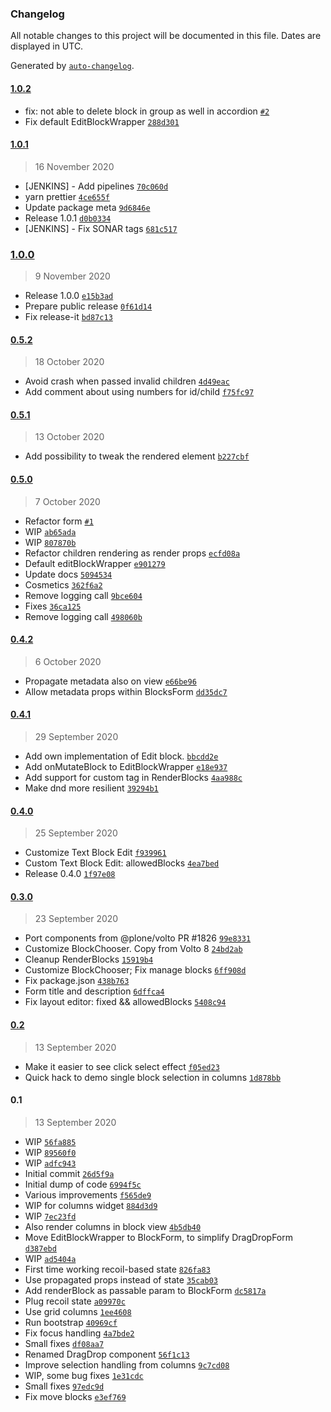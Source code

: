 ### Changelog

All notable changes to this project will be documented in this file. Dates are displayed in UTC.

Generated by [`auto-changelog`](https://github.com/CookPete/auto-changelog).

#### [1.0.2](https://github.com/eea/volto-blocks-form/compare/1.0.1...1.0.2)

- fix: not able to delete block in group as well in accordion [`#2`](https://github.com/eea/volto-blocks-form/pull/2)
- Fix default EditBlockWrapper [`288d301`](https://github.com/eea/volto-blocks-form/commit/288d3016097c6da5fdf553327f9d17fe895df70a)

#### [1.0.1](https://github.com/eea/volto-blocks-form/compare/1.0.0...1.0.1)

> 16 November 2020

- [JENKINS] - Add pipelines [`70c060d`](https://github.com/eea/volto-blocks-form/commit/70c060d0eef22ead97ea5a6b348dfdf9cf3ea843)
- yarn prettier [`4ce655f`](https://github.com/eea/volto-blocks-form/commit/4ce655f2fc75f063fb261b2183d98170826ead88)
- Update package meta [`9d6846e`](https://github.com/eea/volto-blocks-form/commit/9d6846e85f5b5d1e12c1bf60c4c7a0fdb47c06cc)
- Release 1.0.1 [`d0b0334`](https://github.com/eea/volto-blocks-form/commit/d0b03343475267aede2933316b579f28bad1c0e7)
- [JENKINS] - Fix SONAR tags [`681c517`](https://github.com/eea/volto-blocks-form/commit/681c51761e73e7ea4f8820676fcc0de14629099b)

### [1.0.0](https://github.com/eea/volto-blocks-form/compare/0.5.2...1.0.0)

> 9 November 2020

- Release 1.0.0 [`e15b3ad`](https://github.com/eea/volto-blocks-form/commit/e15b3adae29e4829d869446d4b6a218c450faa4b)
- Prepare public release [`0f61d14`](https://github.com/eea/volto-blocks-form/commit/0f61d14c15922e9e72b0ace3a31e594a5a36f6c6)
- Fix release-it [`bd87c13`](https://github.com/eea/volto-blocks-form/commit/bd87c13248816fe8ae014e34dc776cc8985523e9)

#### [0.5.2](https://github.com/eea/volto-blocks-form/compare/0.5.1...0.5.2)

> 18 October 2020

- Avoid crash when passed invalid children [`4d49eac`](https://github.com/eea/volto-blocks-form/commit/4d49eac227b095e53952059c0c6aa68d1c1a9d28)
- Add comment about using numbers for id/child [`f75fc97`](https://github.com/eea/volto-blocks-form/commit/f75fc97a7642d1d28dedcc2da7ea9d007114c8cd)

#### [0.5.1](https://github.com/eea/volto-blocks-form/compare/0.5.0...0.5.1)

> 13 October 2020

- Add possibility to tweak the rendered element [`b227cbf`](https://github.com/eea/volto-blocks-form/commit/b227cbfbd5e59eb7b96cee188cc03fe32494c718)

#### [0.5.0](https://github.com/eea/volto-blocks-form/compare/0.4.2...0.5.0)

> 7 October 2020

- Refactor form [`#1`](https://github.com/eea/volto-blocks-form/pull/1)
- WIP [`ab65ada`](https://github.com/eea/volto-blocks-form/commit/ab65adae33ccb8a99d43bd1fc012f5d40d80df55)
- WIP [`807870b`](https://github.com/eea/volto-blocks-form/commit/807870b2ddd5bbec5fc95f0d472b851b80664c04)
- Refactor children rendering as render props [`ecfd08a`](https://github.com/eea/volto-blocks-form/commit/ecfd08af4b5e5b443d6bd86c12f6a4d9327449ef)
- Default editBlockWrapper [`e901279`](https://github.com/eea/volto-blocks-form/commit/e901279a026434c7ab7d99c9db3653fe241af9c0)
- Update docs [`5094534`](https://github.com/eea/volto-blocks-form/commit/50945343f1fc55ecd1d530d0b8157efbf70bc0be)
- Cosmetics [`362f6a2`](https://github.com/eea/volto-blocks-form/commit/362f6a27fc2ee006b99c086025e0952ab55944d3)
- Remove logging call [`9bce604`](https://github.com/eea/volto-blocks-form/commit/9bce60426e4a0ac9a24aeda0244ae61ded6b0e3d)
- Fixes [`36ca125`](https://github.com/eea/volto-blocks-form/commit/36ca12515c0b865df95d00041fba2a53eb8f0caa)
- Remove logging call [`498060b`](https://github.com/eea/volto-blocks-form/commit/498060bd4ac78ca81938ea65ea5ab04ba19fd802)

#### [0.4.2](https://github.com/eea/volto-blocks-form/compare/0.4.1...0.4.2)

> 6 October 2020

- Propagate metadata also on view [`e66be96`](https://github.com/eea/volto-blocks-form/commit/e66be96f6c00aa9f947a697016494ac14bdaa6b1)
- Allow metadata props within BlocksForm [`dd35dc7`](https://github.com/eea/volto-blocks-form/commit/dd35dc7a8fd76452555e2246881194fb05d3deff)

#### [0.4.1](https://github.com/eea/volto-blocks-form/compare/0.4.0...0.4.1)

> 29 September 2020

- Add own implementation of Edit block. [`bbcdd2e`](https://github.com/eea/volto-blocks-form/commit/bbcdd2eabf824b3c2d36409915fe7afc0f75122e)
- Add onMutateBlock to EditBlockWrapper [`e18e937`](https://github.com/eea/volto-blocks-form/commit/e18e9376d0c24b658188ada319fdfb05d348bcb9)
- Add support for custom tag in RenderBlocks [`4aa988c`](https://github.com/eea/volto-blocks-form/commit/4aa988c0d65f2fa7a939e632fb02b95ed6b73e37)
- Make dnd more resilient [`39294b1`](https://github.com/eea/volto-blocks-form/commit/39294b1dd8a5606bcdc92b76309f365e9f2d88df)

#### [0.4.0](https://github.com/eea/volto-blocks-form/compare/0.3.0...0.4.0)

> 25 September 2020

- Customize Text Block Edit [`f939961`](https://github.com/eea/volto-blocks-form/commit/f939961779730d5502170517842b5e91c5970a14)
- Custom Text Block Edit: allowedBlocks [`4ea7bed`](https://github.com/eea/volto-blocks-form/commit/4ea7bed355e267374afc51f28881981d90990c68)
- Release 0.4.0 [`1f97e08`](https://github.com/eea/volto-blocks-form/commit/1f97e08adb4f6110514209c24c6c70808014d0c3)

#### [0.3.0](https://github.com/eea/volto-blocks-form/compare/0.2...0.3.0)

> 23 September 2020

- Port components from @plone/volto PR #1826 [`99e8331`](https://github.com/eea/volto-blocks-form/commit/99e8331e6de721ac0e500583ece5860129a9abce)
- Customize BlockChooser. Copy from Volto 8 [`24bd2ab`](https://github.com/eea/volto-blocks-form/commit/24bd2abf600835a28138bf4297b70fdc015ef5ed)
- Cleanup RenderBlocks [`15919b4`](https://github.com/eea/volto-blocks-form/commit/15919b4ed8c6734dd6afe67a5b751cfa726138ea)
- Customize BlockChooser; Fix manage blocks [`6ff908d`](https://github.com/eea/volto-blocks-form/commit/6ff908d1d1f4a3b6faaa67ae76803b3a8d08e0ef)
- Fix package.json [`438b763`](https://github.com/eea/volto-blocks-form/commit/438b763e913f3d76db33a34edf53d6c984631d7f)
- Form title and description [`6dffca4`](https://github.com/eea/volto-blocks-form/commit/6dffca4c33a9027371f485b36ed4aa58d699bffc)
- Fix layout editor: fixed && allowedBlocks [`5408c94`](https://github.com/eea/volto-blocks-form/commit/5408c9468e4c6fdedd43f775221fc9401d1b6fc4)

#### [0.2](https://github.com/eea/volto-blocks-form/compare/0.1...0.2)

> 13 September 2020

- Make it easier to see click select effect [`f05ed23`](https://github.com/eea/volto-blocks-form/commit/f05ed23fdc568f85c99771829383bb5bed572b90)
- Quick hack to demo single block selection in columns [`1d878bb`](https://github.com/eea/volto-blocks-form/commit/1d878bb6953cd1f6119423c6d9c59e99afdc89bb)

#### 0.1

> 13 September 2020

- WIP [`56fa885`](https://github.com/eea/volto-blocks-form/commit/56fa88598d367c38f293d3e27fbb641db987512a)
- WIP [`89560f0`](https://github.com/eea/volto-blocks-form/commit/89560f00e4cd1e89e4ca677b6c039e416796e208)
- WIP [`adfc943`](https://github.com/eea/volto-blocks-form/commit/adfc943b7d4a4f0902909b646aa6fc2881fa7aed)
- Initial commit [`26d5f9a`](https://github.com/eea/volto-blocks-form/commit/26d5f9a06bb9058391274931dbe07df093ad7bcb)
- Initial dump of code [`6994f5c`](https://github.com/eea/volto-blocks-form/commit/6994f5c9a67ebdd3a2313ad009a381c37133a971)
- Various improvements [`f565de9`](https://github.com/eea/volto-blocks-form/commit/f565de9a22116203fe7d74a7c6d3d2658eb42409)
- WIP for columns widget [`884d3d9`](https://github.com/eea/volto-blocks-form/commit/884d3d9fbb666062151a8aaf985ad9d1b69aaf55)
- WIP [`7ec23fd`](https://github.com/eea/volto-blocks-form/commit/7ec23fd420451eaabde234b59dc1113c1b4b4a95)
- Also render columns in block view [`4b5db40`](https://github.com/eea/volto-blocks-form/commit/4b5db40b7bc49308b4e2ae71564331ee940e569e)
- Move EditBlockWrapper to BlockForm, to simplify DragDropForm [`d387ebd`](https://github.com/eea/volto-blocks-form/commit/d387ebdeadd06b7f38f2caa19b171cb52ce0131f)
- WIP [`ad5404a`](https://github.com/eea/volto-blocks-form/commit/ad5404a5053b8798b08760ba92bf60bd2bed91fe)
- First time working recoil-based state [`826fa83`](https://github.com/eea/volto-blocks-form/commit/826fa83a9be7163872c113e0e2abd750c3ce1e34)
- Use propagated props instead of state [`35cab03`](https://github.com/eea/volto-blocks-form/commit/35cab031893c5a1de0cfee636ebed68645cde7a9)
- Add renderBlock as passable param to BlockForm [`dc5817a`](https://github.com/eea/volto-blocks-form/commit/dc5817ab27c8e56de3c6d6b62d2fb0b8f710062d)
- Plug recoil state [`a09970c`](https://github.com/eea/volto-blocks-form/commit/a09970c757f8f63b9a53430d402da44aeabfe34b)
- Use grid columns [`1ee4608`](https://github.com/eea/volto-blocks-form/commit/1ee4608da80f2d360398c0a8be77870943a2f43f)
- Run bootstrap [`40969cf`](https://github.com/eea/volto-blocks-form/commit/40969cfbf0fba398c22a59f6948da335936dd80d)
- Fix focus handling [`4a7bde2`](https://github.com/eea/volto-blocks-form/commit/4a7bde2b005b0a587348d2f5bb3dae06396ffdf3)
- Small fixes [`df08aa7`](https://github.com/eea/volto-blocks-form/commit/df08aa7ee562e09d36db53dbeb8b31f12aa3144d)
- Renamed DragDrop component [`56f1c13`](https://github.com/eea/volto-blocks-form/commit/56f1c1363aec4f0fa5563ba029f4cf49a29230cd)
- Improve selection handling from columns [`9c7cd08`](https://github.com/eea/volto-blocks-form/commit/9c7cd08dc0c56c1b2bdfbf620cabffa65d93a4c1)
- WIP, some bug fixes [`1e31cdc`](https://github.com/eea/volto-blocks-form/commit/1e31cdc7131dbbda4cd927088d582b40d8066941)
- Small fixes [`97edc9d`](https://github.com/eea/volto-blocks-form/commit/97edc9df657b0f20c56e0a1116f560fe6658f186)
- Fix move blocks [`e3ef769`](https://github.com/eea/volto-blocks-form/commit/e3ef7692d04ca5a31513e84e7b49e0b754632783)

